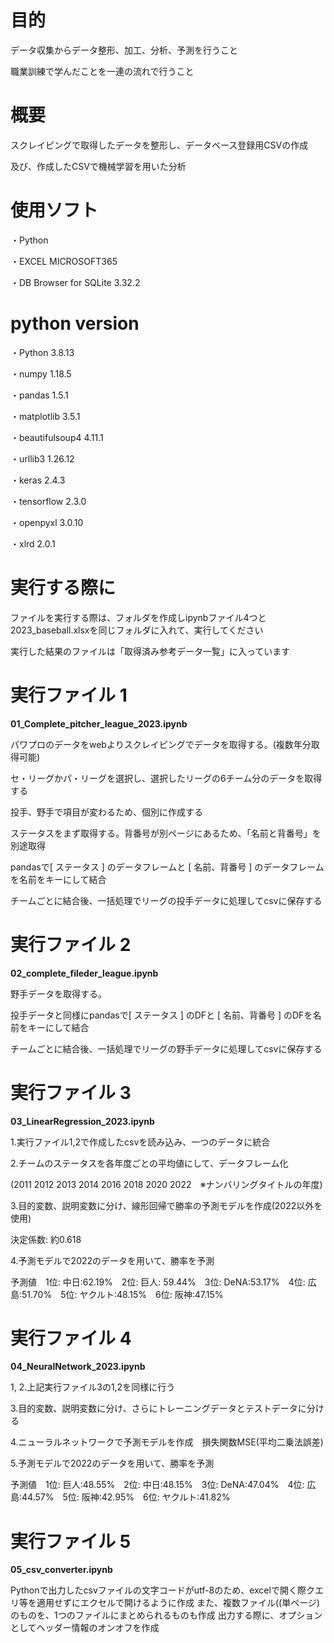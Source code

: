 # **目的**

データ収集からデータ整形、加工、分析、予測を行うこと

職業訓練で学んだことを一連の流れで行うこと

# **概要**

スクレイピングで取得したデータを整形し、データベース登録用CSVの作成

及び、作成したCSVで機械学習を用いた分析

# 使用ソフト

・Python　

・EXCEL MICROSOFT365　

・DB Browser for SQLite 3.32.2

# python version

・Python	3.8.13　　　

・numpy	1.18.5

・pandas	1.5.1

・matplotlib	3.5.1

・beautifulsoup4	4.11.1

・urllib3	1.26.12

・keras	2.4.3 

・tensorflow	2.3.0

・openpyxl 3.0.10

・xlrd 2.0.1

# 実行する際に

ファイルを実行する際は、フォルダを作成しipynbファイル4つと2023_baseball.xlsxを同じフォルダに入れて、実行してください

実行した結果のファイルは「取得済み参考データ一覧」に入っています

# 実行ファイル 1
 
**01_Complete_pitcher_league_2023.ipynb**

パワプロのデータをwebよりスクレイピングでデータを取得する。(複数年分取得可能)

セ・リーグかパ・リーグを選択し、選択したリーグの6チーム分のデータを取得する

投手、野手で項目が変わるため、個別に作成する

ステータスをまず取得する。背番号が別ページにあるため、「名前と背番号」を別途取得

pandasで[ ステータス ] のデータフレームと [ 名前、背番号 ] のデータフレームを名前をキーにして結合

チームごとに結合後、一括処理でリーグの投手データに処理してcsvに保存する

# 実行ファイル 2

**02_complete_fileder_league.ipynb**

野手データを取得する。

投手データと同様にpandasで[ ステータス ] のDFと [ 名前、背番号 ] のDFを名前をキーにして結合

チームごとに結合後、一括処理でリーグの野手データに処理してcsvに保存する

# 実行ファイル 3

**03_LinearRegression_2023.ipynb**

1.実行ファイル1,2で作成したcsvを読み込み、一つのデータに統合

2.チームのステータスを各年度ごとの平均値にして、データフレーム化

(2011 2012 2013 2014 2016 2018 2020 2022　※ナンバリングタイトルの年度)

3.目的変数、説明変数に分け、線形回帰で勝率の予測モデルを作成(2022以外を使用)

決定係数: 約0.618

4.予測モデルで2022のデータを用いて、勝率を予測

予測値　1位: 中日:62.19%　2位: 巨人: 59.44%　3位: DeNA:53.17%　4位: 広島:51.70%　5位: ヤクルト:48.15%　6位: 阪神:47.15%

# 実行ファイル 4

**04_NeuralNetwork_2023.ipynb**

1, 2.上記実行ファイル3の1,2を同様に行う

3.目的変数、説明変数に分け、さらにトレーニングデータとテストデータに分ける

4.ニューラルネットワークで予測モデルを作成　損失関数MSE(平均二乗法誤差)

5.予測モデルで2022のデータを用いて、勝率を予測

予測値　1位: 巨人:48.55%　2位: 中日:48.15%　3位: DeNA:47.04%　4位: 広島:44.57%　5位: 阪神:42.95%　6位: ヤクルト:41.82%

# 実行ファイル 5

**05_csv_converter.ipynb**

Pythonで出力したcsvファイルの文字コードがutf-8のため、excelで開く際クエリ等を適用せずにエクセルで開けるように作成
また、複数ファイル((単ページ)のものを、1つのファイルにまとめられるものも作成
出力する際に、オプションとしてヘッダー情報のオンオフを作成


